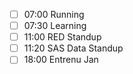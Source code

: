 - [ ] 07:00 Running
- [ ] 07:30 Learning
- [ ] 11:00 RED Standup
- [ ] 11:20 SAS Data Standup
- [ ] 18:00 Entrenu Jan